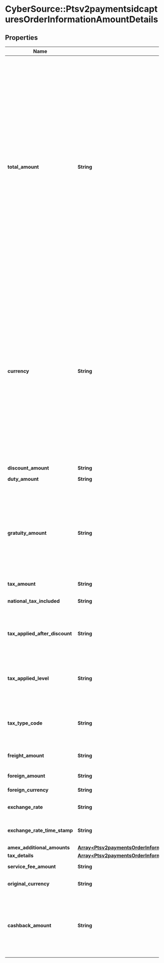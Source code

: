 # CyberSource::Ptsv2paymentsidcapturesOrderInformationAmountDetails

## Properties
Name | Type | Description | Notes
------------ | ------------- | ------------- | -------------
**total_amount** | **String** | Grand total for the order. This value cannot be negative. You can include a decimal point (.), but no other special characters. CyberSource truncates the amount to the correct number of decimal places.  **Note** For CTV, FDCCompass, Paymentech processors, the maximum length for this field is 12.  **Important** Some processors have specific requirements and limitations, such as maximum amounts and maximum field lengths.  If your processor supports zero amount authorizations, you can set this field to 0 for the authorization to check if the card is lost or stolen.   #### Card Present Required to include either this field or &#x60;orderInformation.lineItems[].unitPrice&#x60; for the order.  #### Invoicing / Pay By Link Required for creating a new invoice or payment link.  #### PIN Debit Amount you requested for the PIN debit purchase. This value is returned for partial authorizations. The issuing bank can approve a partial amount if the balance on the debit card is less than the requested transaction amount.  Required field for PIN Debit purchase and PIN Debit credit requests. Optional field for PIN Debit reversal requests.  #### GPX This field is optional for reversing an authorization or credit; however, for all other processors, these fields are required.  #### DCC with a Third-Party Provider Set this field to the converted amount that was returned by the DCC provider. You must include either this field or the 1st line item in the order and the specific line-order amount in your request.   #### DCC for First Data Not used.  | [optional] 
**currency** | **String** | Currency used for the order. Use the three-character [ISO Standard Currency Codes.](http://apps.cybersource.com/library/documentation/sbc/quickref/currencies.pdf)  #### Used by **Authorization** Required field.  **Authorization Reversal** For an authorization reversal (&#x60;reversalInformation&#x60;) or a capture (&#x60;processingOptions.capture&#x60; is set to &#x60;true&#x60;), you must use the same currency that you used in your payment authorization request.  #### PIN Debit Currency for the amount you requested for the PIN debit purchase. This value is returned for partial authorizations. The issuing bank can approve a partial amount if the balance on the debit card is less than the requested transaction amount. For the possible values, see the [ISO Standard Currency Codes](https://developer.cybersource.com/library/documentation/sbc/quickref/currencies.pdf). Returned by PIN debit purchase.  For PIN debit reversal requests, you must use the same currency that was used for the PIN debit purchase or PIN debit credit that you are reversing. For the possible values, see the [ISO Standard Currency Codes](https://developer.cybersource.com/library/documentation/sbc/quickref/currencies.pdf).  Required field for PIN Debit purchase and PIN Debit credit requests. Optional field for PIN Debit reversal requests.  #### GPX This field is optional for reversing an authorization or credit.  #### DCC for First Data Your local currency.  #### Tax Calculation Required for international tax and value added tax only. Optional for U.S. and Canadian taxes. Your local currency.  | [optional] 
**discount_amount** | **String** | Total discount amount applied to the order.  | [optional] 
**duty_amount** | **String** | Total charges for any import or export duties included in the order.  | [optional] 
**gratuity_amount** | **String** | Gratuity or tip amount for restaurants. Allowed only when industryDatatype&#x3D;restaurant. When your customer uses a debit card or prepaid card, and you receive a partial authorization, the payment networks recommend that you do not submit a capture amount that is higher than the authorized amount. When the capture amount exceeds the partial amount that was approved, the issuer has chargeback rights for the excess amount.  Used by **Capture** Optional field.  #### CyberSource through VisaNet Restaurant data is supported only on CyberSource through VisaNet when card is present.  | [optional] 
**tax_amount** | **String** | Total tax amount for all the items in the order.  | [optional] 
**national_tax_included** | **String** | Flag that indicates whether a national tax is included in the order total.  Possible values:   - **0**: national tax not included  - **1**: national tax included  | [optional] 
**tax_applied_after_discount** | **String** | Flag that indicates how the merchant manages discounts.  Possible values:   - **0**: no invoice level discount included  - **1**: tax calculated on the postdiscount invoice total  - **2**: tax calculated on the prediscount invoice total  | [optional] 
**tax_applied_level** | **String** | Flag that indicates how you calculate tax.  Possible values:   - **0**: net prices with tax calculated at line item level  - **1**: net prices with tax calculated at invoice level  - **2**: gross prices with tax provided at line item level  - **3**: gross prices with tax provided at invoice level  - **4**: no tax applies on the invoice for the transaction  | [optional] 
**tax_type_code** | **String** | For tax amounts that can be categorized as one tax type.  This field contains the tax type code that corresponds to the entry in the _lineItems.taxAmount_ field.  Possible values:   - **056**: sales tax (U.S only)  - **TX~**: all taxes (Canada only)   Note ~ &#x3D; space.  | [optional] 
**freight_amount** | **String** | Total freight or shipping and handling charges for the order. When you include this field in your request, you must also include the **totalAmount** field.  | [optional] 
**foreign_amount** | **String** | Set this field to the converted amount that was returned by the DCC provider.  | [optional] 
**foreign_currency** | **String** | Set this field to the converted amount that was returned by the DCC provider.  | [optional] 
**exchange_rate** | **String** | Exchange rate returned by the DCC service. Includes a decimal point and a maximum of 4 decimal places.  | [optional] 
**exchange_rate_time_stamp** | **String** | Time stamp for the exchange rate. This value is returned by the DCC service.  Format: &#x60;YYYYMMDD~HH:MM&#x60;  where ~ denotes a space.  | [optional] 
**amex_additional_amounts** | [**Array&lt;Ptsv2paymentsOrderInformationAmountDetailsAmexAdditionalAmounts&gt;**](Ptsv2paymentsOrderInformationAmountDetailsAmexAdditionalAmounts.md) |  | [optional] 
**tax_details** | [**Array&lt;Ptsv2paymentsOrderInformationAmountDetailsTaxDetails&gt;**](Ptsv2paymentsOrderInformationAmountDetailsTaxDetails.md) |  | [optional] 
**service_fee_amount** | **String** | Service fee. Required for service fee transactions.  | [optional] 
**original_currency** | **String** | Your local pricing currency code.  For the possible values, see the [ISO Standard Currency Codes.](http://apps.cybersource.com/library/documentation/sbc/quickref/currencies.pdf)  | [optional] 
**cashback_amount** | **String** | Cashback amount in the acquirer&#39;s currency. If a cashback amount is included in the request, it must be included in the &#x60;orderInformation.amountDetails.totalAmount&#x60; value.  This field is supported only on CyberSource through VisaNet.  #### Used by **Authorization** Optional. **Authorization Reversal** Optional.  #### PIN debit Optional field for PIN debit purchase, PIN debit credit or PIN debit reversal.  | [optional] 


